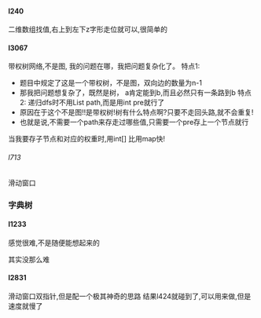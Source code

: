 #### l240
二维数组找值,右上到左下z字形走位就可以,很简单的

#### l3067

带权树网络,不是图, 我的问题在哪，我把问题复杂化了。
特点1:

* 题目中规定了这是一个带权树，不是图，双向边的数量为n-1
* 那我把问题想复杂了，既然是树， a肯定能到b,而且必然只有一条路到b
特点2:
递归dfs时不用List<Integer> path,而是用int pre就行了
* 原因在于这个不是图!!是带权树!树有什么特点啊?只要不走回头路,就不会重复!
* 也就是说,不需要一个path来存走过哪些值,只需要一个pre存上一个节点就行

当我要存子节点和对应的权重时,用int[] 比用map快!

###### l713

滑动窗口

### 字典树

#### l1233

感觉很难,不是随便能想起来的

其实没那么难


#### l2831
滑动窗口双指针,但是配一个极其神奇的思路
结果l424就碰到了,可以用来做,但是速度就慢了